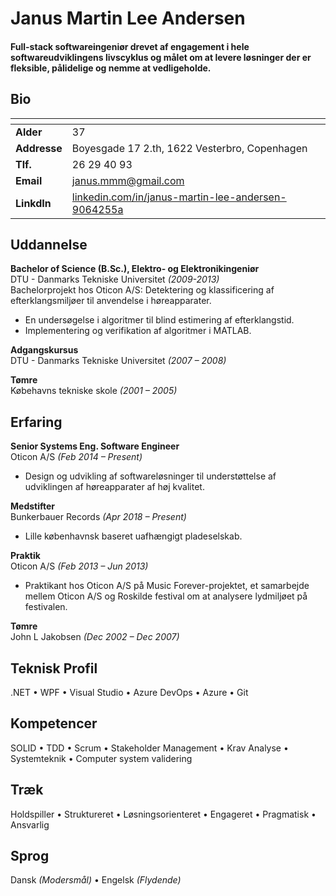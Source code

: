 
Janus Martin Lee Andersen
======

#### Full-stack softwareingeniør drevet af engagement i hele softwareudviklingens livscyklus og målet om at levere løsninger der er fleksible, pålidelige og nemme at vedligeholde.

Bio
-

|   <!-- -->   |   <!-- -->   |
|--------------|--------------|
| **Alder**    | 37 
| **Addresse** | Boyesgade 17 2.th, 1622 Vesterbro, Copenhagen 
| **Tlf.**     | 26 29 40 93 
| **Email**    | janus.mmm@gmail.com 
| **LinkdIn**  | [linkedin.com/in/janus-martin-lee-andersen-9064255a](https://www.linkedin.com/in/janus-martin-lee-andersen-9064255a) 

Uddannelse
-
**Bachelor of Science (B.Sc.), Elektro- og Elektronikingeniør**  
DTU - Danmarks Tekniske Universitet *(2009-2013)*  
Bachelorprojekt hos Oticon A/S:
Detektering og klassificering af efterklangsmiljøer til anvendelse i høreapparater.

- En undersøgelse i algoritmer til blind estimering af efterklangstid.
- Implementering og verifikation af algoritmer i MATLAB.


**Adgangskursus**  
DTU - Danmarks Tekniske Universitet *(2007 – 2008)*

**Tømre**  
Købehavns tekniske skole *(2001 – 2005)*

Erfaring
-
**Senior Systems Eng. Software Engineer**  
Oticon A/S *(Feb 2014 – Present)*  

- Design og udvikling af softwareløsninger til understøttelse af udviklingen af høreapparater af høj kvalitet.


**Medstifter**  
Bunkerbauer Records *(Apr 2018 – Present)*

- Lille københavnsk baseret uafhængigt pladeselskab.


**Praktik**  
Oticon A/S *(Feb 2013 – Jun 2013)*

- Praktikant hos Oticon A/S på Music Forever-projektet, et samarbejde mellem Oticon A/S og Roskilde festival om at analysere lydmiljøet på festivalen.

**Tømre**  
John L Jakobsen *(Dec 2002 – Dec 2007)*

Teknisk Profil
-
.NET &bull; 
WPF &bull;
Visual Studio &bull;
Azure DevOps &bull;
Azure &bull;
Git

Kompetencer
-
SOLID &bull;
TDD &bull;
Scrum &bull;
Stakeholder Management &bull;
Krav Analyse &bull;
Systemteknik &bull;
Computer system validering

Træk
-
Holdspiller &bull;
Struktureret &bull;
Løsningsorienteret &bull;
Engageret &bull;
Pragmatisk &bull;
Ansvarlig 

Sprog
-
Dansk *(Modersmål)* &bull;
Engelsk *(Flydende)*
